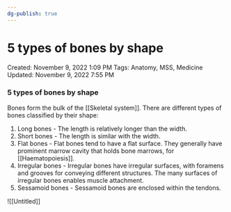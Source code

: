 ```yaml
---
dg-publish: true
---
```


# 5 types of bones by shape

Created: November 9, 2022 1:09 PM
Tags: Anatomy, MSS, Medicine
Updated: November 9, 2022 7:55 PM

### 5 types of bones by shape

Bones form the bulk of the [[Skeletal system]]. There are different types of bones classified by their shape:

1. Long bones - The length is relatively longer than the width.
2. Short bones - The length is similar with the width.
3. Flat bones - Flat bones tend to have a flat surface. They generally have prominent marrow cavity that holds bone marrows, for [[Haematopoiesis]].
4. Irregular bones - Irregular bones have irregular surfaces, with foramens and grooves for conveying different structures. The many surfaces of irregular bones enables muscle attachment.
5. Sessamoid bones - Sessamoid bones are enclosed within the tendons.

![[Untitled]]